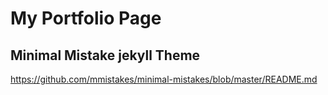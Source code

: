 # My Portfolio Page
## Minimal Mistake jekyll Theme
https://github.com/mmistakes/minimal-mistakes/blob/master/README.md
